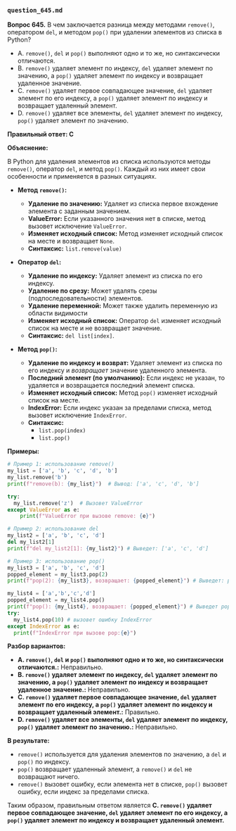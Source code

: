 ### `question_645.md`

**Вопрос 645.** В чем заключается разница между методами `remove()`, оператором `del`, и методом `pop()` при удалении элементов из списка в Python?

-   A. `remove()`, `del` и `pop()` выполняют одно и то же, но синтаксически отличаются.
-   B. `remove()` удаляет элемент по индексу, `del` удаляет элемент по значению, а `pop()` удаляет элемент по индексу и возвращает удаленное значение.
-   C. `remove()` удаляет первое совпадающее значение, `del` удаляет элемент по его индексу, а `pop()` удаляет элемент по индексу и возвращает удаленный элемент.
-  D. `remove()` удаляет все элементы,  `del` удаляет элемент по индексу,  `pop()` удаляет элемент по значению.

**Правильный ответ: C**

**Объяснение:**

В Python для удаления элементов из списка используются методы `remove()`, оператор `del`, и метод `pop()`. Каждый из них имеет свои особенности и применяется в разных ситуациях.

*   **Метод `remove()`:**
    *   **Удаление по значению:** Удаляет из списка первое вхождение элемента с заданным значением.
    *   **ValueError:** Если указанного значения нет в списке, метод вызовет исключение `ValueError`.
    *   **Изменяет исходный список:** Метод изменяет исходный список на месте и возвращает `None`.
    *   **Синтаксис:**  `list.remove(value)`

*   **Оператор `del`:**
    *   **Удаление по индексу:** Удаляет элемент из списка по его индексу.
    *   **Удаление по срезу:** Может удалять срезы (подпоследовательности) элементов.
     * **Удаление переменной:** Может также удалить переменную из области видимости
    *   **Изменяет исходный список:** Оператор `del` изменяет исходный список на месте и не возвращает значение.
    *   **Синтаксис:** `del list[index]`.

*   **Метод `pop()`:**
    *    **Удаление по индексу и возврат:** Удаляет элемент из списка по его индексу и *возвращает* значение удаленного элемента.
    *   **Последний элемент (по умолчанию):** Если индекс не указан, то удаляется и возвращается последний элемент списка.
    *   **Изменяет исходный список:** Метод `pop()` изменяет исходный список на месте.
     *   **IndexError:** Если индекс указан за пределами списка, метод вызовет исключение `IndexError`.
    *   **Синтаксис:**
        *  `list.pop(index)`
        *  `list.pop()`

**Примеры:**

```python
# Пример 1: использование remove()
my_list = ['a', 'b', 'c', 'd', 'b']
my_list.remove('b')
print(f"remove(b): {my_list}")  # Вывод: ['a', 'c', 'd', 'b']

try:
  my_list.remove('z')  # Вызовет ValueError
except ValueError as e:
    print(f"ValueError при вызове remove: {e}")

# Пример 2: использование del
my_list2 = ['a', 'b', 'c', 'd']
del my_list2[1]
print(f"del my_list2[1]: {my_list2}") # Выведет: ['a', 'c', 'd']

# Пример 3: использование pop()
my_list3 = ['a', 'b', 'c', 'd']
popped_element = my_list3.pop(2)
print(f"pop(2): {my_list3}, возвращает: {popped_element}") # Выведет: pop(2): ['a', 'b', 'd'], возвращает: c

my_list4 = ['a','b','c','d']
popped_element = my_list4.pop()
print(f"pop(): {my_list4}, возвращает: {popped_element}") # Выведет pop(): ['a', 'b', 'c'], возвращает: d
try:
  my_list4.pop(10) # вызовет ошибку IndexError
except IndexError as e:
  print(f"IndexError при вызове pop:{e}")

```

**Разбор вариантов:**
*  **A. `remove()`, `del` и `pop()` выполняют одно и то же, но синтаксически отличаются.:** Неправильно.
*   **B. `remove()` удаляет элемент по индексу, `del` удаляет элемент по значению, а `pop()` удаляет элемент по индексу и возвращает удаленное значение.:** Неправильно.
*   **C. `remove()` удаляет первое совпадающее значение, `del` удаляет элемент по его индексу, а `pop()` удаляет элемент по индексу и возвращает удаленный элемент.:** Правильно.
*  **D. `remove()` удаляет все элементы,  `del` удаляет элемент по индексу,  `pop()` удаляет элемент по значению.:** Неправильно.

**В результате:**
*  `remove()` используется для удаления элементов по значению, а `del` и `pop()` по индексу.
*  `pop()` возвращает удаленный элемент, а  `remove()` и `del`  не возвращают ничего.
* `remove()`  вызовет ошибку, если элемента нет в списке, `pop()` вызовет ошибку, если индекс за пределами списка.

Таким образом, правильным ответом является **C. `remove()` удаляет первое совпадающее значение, `del` удаляет элемент по его индексу, а `pop()` удаляет элемент по индексу и возвращает удаленный элемент.**
